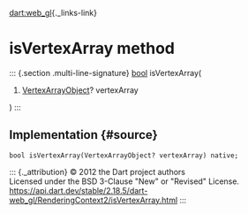 [dart:web\_gl](../../dart-web_gl/dart-web_gl-library){._links-link}

isVertexArray method
====================

::: {.section .multi-line-signature}
[bool](../../dart-core/bool-class) isVertexArray(

1.  [VertexArrayObject](../vertexarrayobject-class)? vertexArray

)
:::

Implementation {#source}
--------------

``` {.language-dart data-language="dart"}
bool isVertexArray(VertexArrayObject? vertexArray) native;
```

::: {._attribution}
© 2012 the Dart project authors\
Licensed under the BSD 3-Clause \"New\" or \"Revised\" License.\
<https://api.dart.dev/stable/2.18.5/dart-web_gl/RenderingContext2/isVertexArray.html>
:::
